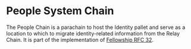 # People System Chain

The People Chain is a parachain to host the Identity pallet and serve as a location to which to
migrate identity-related information from the Relay Chain. It is part of the implementation of
[Fellowship RFC 32](https://github.com/pezkuwi-fellows/RFCs/blob/main/text/0032-minimal-relay.md).
